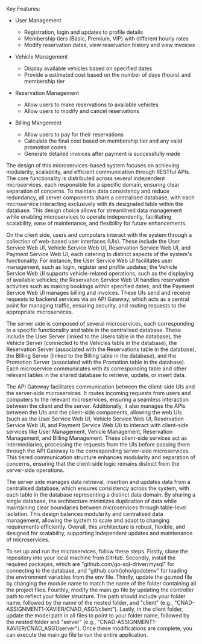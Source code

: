 Key Features:
- User Management 
    - Registration, login and updates to profile details
    - Membership tiers (Basic, Premium, VIP) with different hourly rates
    - Modify reservation dates, view reservation history and view invoices

- Vehicle Management
    - Display available vehicles based on specified dates
    - Provide a estimated cost based on the number of days (hours) and membership tier

- Reservation Management
    - Allow users to make reservations to available vehicles 
    - Allow users to modify and cancel reservations
  
- Billing Mangement
    - Allow users to pay for their reservations
    - Calculate the final cost based on membership tier and any valid promotion codes
    - Generate detailed invoices after payment is successfully made

The design of this microservices-based system focuses on achieving modularity, scalability, and efficient communication through RESTful APIs. The core functionality is distributed across several independent microservices, each responsible for a specific domain, ensuring clear separation of concerns. To maintain data consistency and reduce redundancy, all server components share a centralised database, with each microservice interacting exclusively with its designated table within the database. This design choice allows for streamlined data management while enabling microservices to operate independently, facilitating scalability, ease of maintenance, and flexibility for future enhancements.

On the client side, users and computers interact with the system through a collection of web-based user interfaces (UIs). These include the User Service Web UI, Vehicle Service Web UI, Reservation Service Web UI, and Payment Service Web UI, each catering to distinct aspects of the system's functionality. For instance, the User Service Web UI facilitates user management, such as login, register and profile updates; the Vehicle Service Web UI supports vehicle-related operations, such as the displaying of available vehicles; the Reservation Service Web UI handles reservation activities such as making bookings within specified dates; and the Payment Service Web UI manages billing and invoices. These UIs send and receive requests to backend services via an API Gateway, which acts as a central point for managing traffic, ensuring security, and routing requests to the appropriate microservices.

The server side is composed of several microservices, each corresponding to a specific functionality and table in the centralised database. These include the User Server (linked to the Users table in the database), the Vehicle Server (connected to the Vehicles table in the database), the Reservation Server (associated with the Reservations table in the database), the Billing Server (linked to the Billing table in the database), and the Promotion Server (associated with the Promotion table in the database). Each microservice communicates with its corresponding table and other relevant tables in the shared database to retrieve, update, or insert data.

The API Gateway facilitates communication between the client-side UIs and the server-side microservices. It routes incoming requests from users and computers to the relevant microservices, ensuring a seamless interaction between the client and the server. Additionally, it also manages the APIs between the UIs and the client-side components, allowing the web UIs (such as the User Service Web UI, Vehicle Service Web UI, Reservation Service Web UI, and Payment Service Web UI) to interact with client-side services like User Management, Vehicle Management, Reservation Management, and Billing Management. These client-side services act as intermediaries, processing the requests from the UIs before passing them through the API Gateway to the corresponding server-side microservices. This tiered communication structure enhances modularity and separation of concerns, ensuring that the client-side logic remains distinct from the server-side operations.

The server side manages data retrieval, insertion and updates data from a centralised database, which ensures consistency across the system, with each table in the database representing a distinct data domain. By sharing a single database, the architecture minimizes duplication of data while maintaining clear boundaries between microservices through table-level isolation. This design balances modularity and centralised data management, allowing the system to scale and adapt to changing requirements efficiently. Overall, this architecture is robust, flexible, and designed for scalability, supporting independent updates and maintenance of microservices.

To set up and run the microservices, follow these steps. Firstly, clone the repository into your local machine from GitHub. Secondly, install the required packages, which are "github.com/go-sql-driver/mysql" for connecting to the database, and "github.com/joho/godotenv" for loading the environment variables from the env file. Thirdly, update the go.mod file by changing the module name to match the name of the folder containing all the project files. Fourthly, modify the main.go file by updating the controller path to reflect your folder structure. The path should include your folder name, followed by the name of the nested folder, and "client" (e.g., "CNAD-ASSIGNMENT1-XAVIER/CNAD_ASG1/client"). Lastly, in the client folder, update the model path in all files to point to your folder name, followed by the nested folder and "server" (e.g., "CNAD-ASSIGNMENT1-XAVIER/CNAD_ASG1/server"). Once these modifications are complete, you can execute the main.go file to run the entire application.